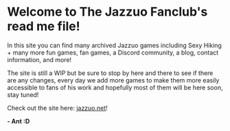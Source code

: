 # Welcome to The Jazzuo Fanclub's read me file!

In this site you can find many archived Jazzuo games including Sexy Hiking + many more fun games, fan games, a Discord community, a blog, contact information, and more!

The site is still a WIP but be sure to stop by here and there to see if there are any changes, every day we add more games to make them more easily accessible to fans of his work and hopefully most of them will be here soon, stay tuned!

Check out the site here: [jazzuo.net](https://jazzuo.net)!

  **- Ant :D**

<!-- CARBON-STATS -->
